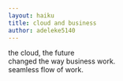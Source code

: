 ```yaml
---
layout: haiku
title: cloud and business
author: adeleke5140
---
```


the cloud, the future <br>
changed the way business work. <br>
seamless flow of work. <br>